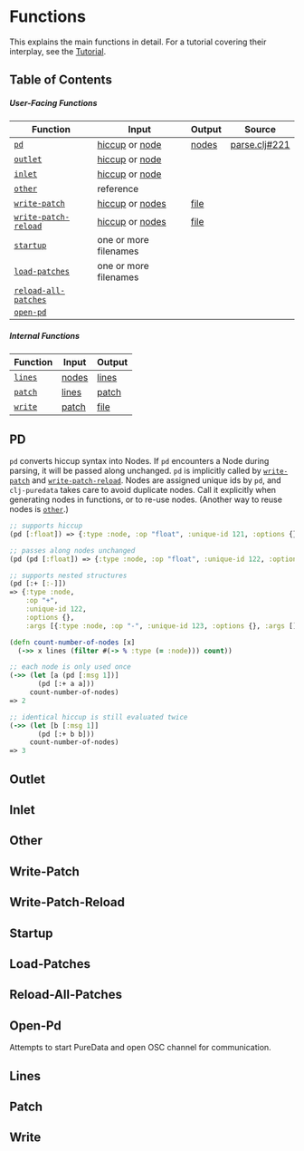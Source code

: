 # Functions

This explains the main functions in detail. For a tutorial covering their interplay, see the [Tutorial](tutorial.md).

## Table of Contents

##### User-Facing Functions

| Function                                    | Input                                               | Output                 | Source                                             |
|---------------------------------------------|-----------------------------------------------------|------------------------|----------------------------------------------------|
| [`pd`](#PD)                                 | [hiccup](types.md#hiccup) or [node](types.md#node)  | [nodes](types.md#node) | [parse.clj#221](../src/clj_puredata/parse.clj#221) |
| [`outlet`](#outlet)                         | [hiccup](types.md#hiccup) or [node](types.md#node)  |                        |                                                    |
| [`inlet`](#inlet)                           | [hiccup](types.md#hiccup) or [node](types.md#node)  |                        |                                                    |
| [`other`](#other)                           | reference                                           |                        |                                                    |
| [`write-patch`](#write-patch)               | [hiccup](types.md#hiccup) or [nodes](types.md#node) | [file](types.md#file)  |                                                    |
| [`write-patch-reload`](#write-patch-reload) | [hiccup](types.md#hiccup) or [nodes](types.md#node) | [file](types.md#file)  |                                                    |
| [`startup`](#startup)                       | one or more filenames                               |                        |                                                    |
| [`load-patches`](#load-patches)             | one or more filenames                               |                        |                                                    |
| [`reload-all-patches`](#reload-all-patches) |                                                     |                        |                                                    |
| [`open-pd`](#open-pd)                       |                                                     |                        |                                                    |

##### Internal Functions

| Function                                    | Input                                               | Output                  |
|---------------------------------------------|-----------------------------------------------------|-------------------------|
| [`lines`](#lines)                           | [nodes](types.md#node)                              | [lines](types.md#lines) |
| [`patch`](#patch)                           | [lines](types.md#lines)                             | [patch](types.md#patch) |
| [`write`](#write)                           | [patch](types.md#patch)                             | [file](types.md#file)   |

## PD

`pd` converts hiccup syntax into Nodes. If `pd` encounters a Node during parsing, it will be passed along unchanged.
`pd` is implicitly called by [`write-patch`](#write-patch) and [`write-patch-reload`](#write-patch-reload).
Nodes are assigned unique ids by `pd`, and `clj-puredata` takes care to avoid duplicate nodes.
Call it explicitly when generating nodes in functions, or to re-use nodes. (Another way to reuse nodes is [`other`](#other).)

```clojure
;; supports hiccup
(pd [:float]) => {:type :node, :op "float", :unique-id 121, :options {}, :args []}

;; passes along nodes unchanged
(pd (pd [:float]) => {:type :node, :op "float", :unique-id 122, :options {}, :args []}

;; supports nested structures
(pd [:+ [:-]]) 
=> {:type :node,
    :op "+",
    :unique-id 122,
    :options {},
    :args [{:type :node, :op "-", :unique-id 123, :options {}, :args []}]}

(defn count-number-of-nodes [x]
  (->> x lines (filter #(-> % :type (= :node))) count))

;; each node is only used once
(->> (let [a (pd [:msg 1])]
       (pd [:+ a a]))
     count-number-of-nodes)
=> 2

;; identical hiccup is still evaluated twice
(->> (let [b [:msg 1]]
       (pd [:+ b b]))
     count-number-of-nodes)
=> 3

```

## Outlet

## Inlet

## Other

## Write-Patch

## Write-Patch-Reload

## Startup

## Load-Patches

## Reload-All-Patches

## Open-Pd

Attempts to start PureData and open OSC channel for communication.

## Lines

## Patch

## Write


